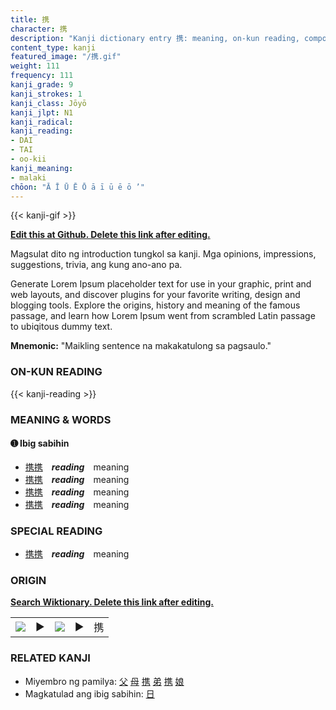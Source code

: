 ```yaml
---
title: 携
character: 携
description: "Kanji dictionary entry 携: meaning, on-kun reading, compounds, origin, related kanji"
content_type: kanji
featured_image: "/携.gif"
weight: 111
frequency: 111
kanji_grade: 9
kanji_strokes: 1
kanji_class: Jōyō
kanji_jlpt: N1
kanji_radical: 
kanji_reading: 
- DAI
- TAI
- oo-kii
kanji_meaning:
- malaki
chōon: "Ā Ī Ū Ē Ō ā ī ū ē ō ’"
---
```

[//]: # (Don't edit the line below. Kanji animated GIF code is automatically generated.)
{{< kanji-gif >}}

[//]: # (Edit below this line.)

**[Edit this at Github. Delete this link after editing.](https://github.com/tim0g/tim/tree/main/content/kanji/携/index.md)**

Magsulat dito ng introduction tungkol sa kanji. Mga opinions, impressions, suggestions, trivia, ang kung ano-ano pa.

Generate Lorem Ipsum placeholder text for use in your graphic, print and web layouts, and discover plugins for your favorite writing, design and blogging tools. Explore the origins, history and meaning of the famous passage, and learn how Lorem Ipsum went from scrambled Latin passage to ubiqitous dummy text.
 
**Mnemonic:** "Maikling sentence na makakatulong sa pagsaulo."

### ON-KUN READING

[//]: # (Don't edit the line below. ON-KUN READING code is automatically generated.)
{{< kanji-reading >}}

### MEANING & WORDS

#### ➊ **Ibig sabihin**
  - [携](../携)[携](../携)　***reading***　meaning
  - [携](../携)[携](../携)　***reading***　meaning
  - [携](../携)[携](../携)　***reading***　meaning
  - [携](../携)[携](../携)　***reading***　meaning

### SPECIAL READING
  - [携](../携)[携](../携)　***reading***　meaning

### ORIGIN

**[Search Wiktionary. Delete this link after editing.](https://wiktionary.org/wiki/携)**
<table class="kanji-table"><tr><td>
<img src="60px-携-bronze.svg.png">
</td><td>▶</td><td>
<img src="60px-携-oracle.svg.png">
</td><td>▶</td>
<td class="kanji-origin">携</td>
</tr></table>

### RELATED KANJI
- Miyembro ng pamilya: [父](../父) [母](../母) [携](../携) [弟](../弟) [携](../携) [娘](../娘)
- Magkatulad ang ibig sabihin: [日](../日)
